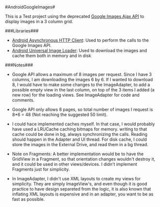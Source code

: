 #AndroidGoogleImages#

This is a Test project using the deprecated [Google Images Ajax API](https://developers.google.com/image-search/) to display images in a 3 column grid.

###Libraries###
* [Android Asynchronous HTTP Client](http://loopj.com/android-async-http/): Used to perform the calls to the Google Images API. 
* [Android Universal Image Loader](https://github.com/nostra13/Android-Universal-Image-Loader): Used to download the images and cache them both in memory and in disk

###Notes###
* Google API allows a maximum of 8 images per request. Since I have 3 columns, I am downloading the images 6 by 6. If I wanted to download 8, I would have to make some changes to the ImageAdapter, to add a possible empty view in the last column, on top of the 3 items I added (a new row) for the loading views. See ImageAdapter for code and comments.

* Google API only allows 8 pages, so total number of images I request is 8*6 = 48 (Not reaching the suggested 50 limit). 

* I could hace implemented caches myself. In that case, I would probably have used a LRUCache caching bitmaps for memory. writing to that cache could be done in bg, always synchronizing the calls. Reading should happen in the Adapter and UI thread. For disk cache, I could store the images in the External Drive, and read them in a bg thread.

* Note on Fragments: A better implementation would be to have the GridView in a Fragment, so that orientation changes wouldn't destroy it, and it could be used in other views/devices. I didn't implement Fragments just for simplicity. 

* In ImageAdapter, I didn't use XML layouts to create my views for simplicity. They are simply ImageView's, and even though it is good practice to have design separeted from the logic, it is also known that inflating XML layouts is expensive and in an adapter, you want to be as fast as possible.


